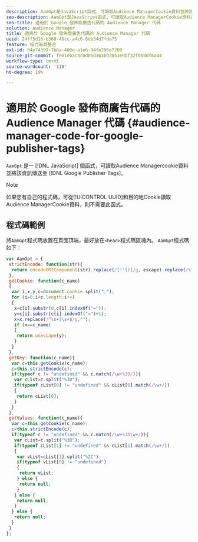 ```yaml
---
description: AamGpt是JavaScript函式，可讀取Audience ManagerCookie資料並將該資訊傳送至Google發佈商標籤。
seo-description: AamGpt是JavaScript函式，可讀取Audience ManagerCookie資料並將該資訊傳送至Google發佈商標籤。
seo-title: 適用於 Google 發佈商廣告代碼的 Audience Manager 代碼
solution: Audience Manager
title: 適用於 Google 發佈商廣告代碼的 Audience Manager 代碼
uuid: 24ff5d16-b360-46cc-a4c6-6db34d7fda75
feature: 協力廠商整合
exl-id: 04e74399-7b6a-400e-a1e6-94fe296e7209
source-git-commit: fe01ebac8c0d0ad3630d3853e0bf32f0b00f6a44
workflow-type: tm+mt
source-wordcount: '118'
ht-degree: 19%

---
```


# 適用於 Google 發佈商廣告代碼的 Audience Manager 代碼 {#audience-manager-code-for-google-publisher-tags}

`AamGpt` 是一 [!DNL JavaScript] 個函式，可讀取Audience Managercookie資料並將該資訊傳送至 [!DNL Google Publisher Tags]。

>[!NOTE]
>
>如果您有自己的程式碼，可從[!UICONTROL UUID]和目的地Cookie讀取Audience ManagerCookie資料，則不需要此函式。

## 程式碼範例

將`AamGpt`程式碼放置在頁面頂端，最好放在`<head>`程式碼區塊內。 `AamGpt`程式碼如下：

```js
var AamGpt = {  
 strictEncode: function(str){ 
  return encodeURIComponent(str).replace(/[!'()]/g, escape).replace(/\*/g, "%2A"); 
 }, 
 getCookie: function(c_name) 
 { 
  var i,x,y,c=document.cookie.split(";"); 
  for (i=0;i<c.length;i++) 
  { 
   x=c[i].substr(0,c[i].indexOf("=")); 
   y=c[i].substr(c[i].indexOf("=")+1); 
   x=x.replace(/^\s+|\s+$/g,""); 
   if (x==c_name) 
   { 
    return unescape(y); 
   } 
  } 
 }, 
 getKey: function(c_name){ 
  var c=this.getCookie(c_name); 
  c=this.strictEncode(c); 
  if(typeof c != "undefined" && c.match(/\w+%3D/)){ 
   var cList=c.split("%3D"); 
   if(typeof cList[0] != "undefined" && cList[0].match(/\w+/)) 
   { 
    return cList[0]; 
   } 
  }  
 }, 
 getValues: function(c_name){ 
  var c=this.getCookie(c_name); 
  c=this.strictEncode(c); 
  if(typeof c != "undefined" && c.match(/\w+%3D\w+/)){ 
   var cList=c.split("%3D"); 
   if(typeof cList[1] != "undefined" && cList[1].match(/\w+/)) 
   { 
    var vList=cList[1].split("%2C"); 
    if(typeof vList[0] != "undefined") 
    { 
     return vList; 
    } else { 
     return null; 
    }    
   } else { 
    return null; 
   } 
  } else { 
   return null; 
  } 
 } 
};
```

